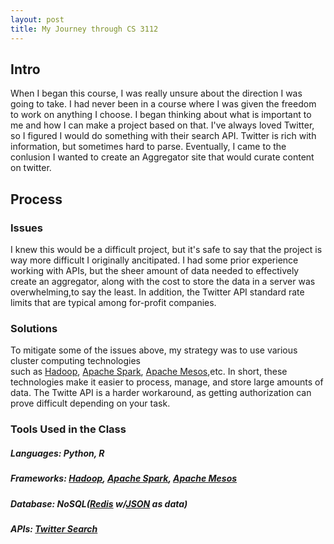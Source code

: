 ```yaml
---
layout: post
title: My Journey through CS 3112
---
```


## Intro
When I began this course, I was really unsure about the direction I was going to take. I had never been in a course where
I was given the freedom to work on anything I choose. I began thinking about what is important to me and how I can make a project
based on that. I've always loved Twitter, so I figured I would do something with their search API. Twitter is rich
with information, but sometimes hard to parse. Eventually, I came to the conlusion I wanted to create an Aggregator site that would
curate content on twitter. 

## Process

### Issues
I knew this would be a difficult project, but it's safe to say that the project is way more difficult I originally ancitipated. 
I had some prior experience working with APIs, but the sheer amount of data needed to effectively create an aggregator, along with the 
cost to store the data in a server was overwhelming,to say the least. In addition, the Twitter API standard rate limits that are typical
among for-profit companies.
### Solutions

To mitigate some of the issues above, my strategy was to use various cluster computing technologies  
such as [Hadoop](http://hadoop.apache.org/), [Apache Spark](http://spark.apache.org/), [Apache Mesos](http://mesos.apache.org/),etc.
In short, these technologies make it easier to process, manage, and store large amounts of data. The Twitte API is a harder workaround,
as getting authorization can prove difficult depending on your task.
### Tools Used in the Class

##### Languages: Python, R
##### Frameworks: [Hadoop](http://hadoop.apache.org/), [Apache Spark](http://spark.apache.org/), [Apache Mesos](http://mesos.apache.org/)
##### Database: NoSQL([Redis](https://redis.io/) w/[JSON](http://www.json.org/) as data)
##### APIs: [Twitter Search](https://dev.twitter.com/rest/public/search)
